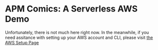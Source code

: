 # APM Comics: A Serverless AWS Demo

Unfortunately, there is not much here right now. In the meanwhile, if you need assitance with setting up your AWS account and CLI, please visit [the AWS Setup Page](awssetup.md)
